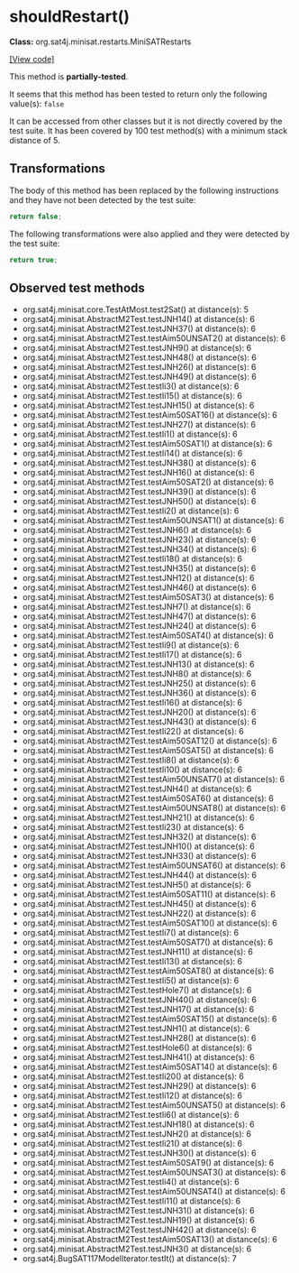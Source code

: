# shouldRestart()

**Class:** org.sat4j.minisat.restarts.MiniSATRestarts

[[View code]](https://gitlab.ow2.org/sat4j/sat4j/blob/09e9173e400ea6c1794354ca54c36607c53391ff/org.sat4j.core/src/main/java//org/sat4j/minisat/restarts/MiniSATRestarts.java#L76)

This method is **partially-tested**.

It seems that this method has been tested to return only the following value(s): `false`


It can be accessed from other classes but it is not directly covered by the test suite. 
It has been covered by 100 test method(s) with a minimum stack distance of 5.

## Transformations


The body of this method has been replaced by the following instructions and they have not been detected by the test suite:

```Java
return false;
```

The following transformations were also applied and they were detected by the test suite:

```Java
return true;
```





## Observed test methods

* org.sat4j.minisat.core.TestAtMost.test2Sat() at distance(s): 5
* org.sat4j.minisat.AbstractM2Test.testJNH14() at distance(s): 6
* org.sat4j.minisat.AbstractM2Test.testJNH37() at distance(s): 6
* org.sat4j.minisat.AbstractM2Test.testAim50UNSAT2() at distance(s): 6
* org.sat4j.minisat.AbstractM2Test.testJNH9() at distance(s): 6
* org.sat4j.minisat.AbstractM2Test.testJNH48() at distance(s): 6
* org.sat4j.minisat.AbstractM2Test.testJNH26() at distance(s): 6
* org.sat4j.minisat.AbstractM2Test.testJNH49() at distance(s): 6
* org.sat4j.minisat.AbstractM2Test.testIi3() at distance(s): 6
* org.sat4j.minisat.AbstractM2Test.testIi15() at distance(s): 6
* org.sat4j.minisat.AbstractM2Test.testJNH15() at distance(s): 6
* org.sat4j.minisat.AbstractM2Test.testAim50SAT16() at distance(s): 6
* org.sat4j.minisat.AbstractM2Test.testJNH27() at distance(s): 6
* org.sat4j.minisat.AbstractM2Test.testIi1() at distance(s): 6
* org.sat4j.minisat.AbstractM2Test.testAim50SAT1() at distance(s): 6
* org.sat4j.minisat.AbstractM2Test.testIi14() at distance(s): 6
* org.sat4j.minisat.AbstractM2Test.testJNH38() at distance(s): 6
* org.sat4j.minisat.AbstractM2Test.testJNH16() at distance(s): 6
* org.sat4j.minisat.AbstractM2Test.testAim50SAT2() at distance(s): 6
* org.sat4j.minisat.AbstractM2Test.testJNH39() at distance(s): 6
* org.sat4j.minisat.AbstractM2Test.testJNH50() at distance(s): 6
* org.sat4j.minisat.AbstractM2Test.testIi2() at distance(s): 6
* org.sat4j.minisat.AbstractM2Test.testAim50UNSAT1() at distance(s): 6
* org.sat4j.minisat.AbstractM2Test.testJNH6() at distance(s): 6
* org.sat4j.minisat.AbstractM2Test.testJNH23() at distance(s): 6
* org.sat4j.minisat.AbstractM2Test.testJNH34() at distance(s): 6
* org.sat4j.minisat.AbstractM2Test.testIi18() at distance(s): 6
* org.sat4j.minisat.AbstractM2Test.testJNH35() at distance(s): 6
* org.sat4j.minisat.AbstractM2Test.testJNH12() at distance(s): 6
* org.sat4j.minisat.AbstractM2Test.testJNH46() at distance(s): 6
* org.sat4j.minisat.AbstractM2Test.testAim50SAT3() at distance(s): 6
* org.sat4j.minisat.AbstractM2Test.testJNH7() at distance(s): 6
* org.sat4j.minisat.AbstractM2Test.testJNH47() at distance(s): 6
* org.sat4j.minisat.AbstractM2Test.testJNH24() at distance(s): 6
* org.sat4j.minisat.AbstractM2Test.testAim50SAT4() at distance(s): 6
* org.sat4j.minisat.AbstractM2Test.testIi9() at distance(s): 6
* org.sat4j.minisat.AbstractM2Test.testIi17() at distance(s): 6
* org.sat4j.minisat.AbstractM2Test.testJNH13() at distance(s): 6
* org.sat4j.minisat.AbstractM2Test.testJNH8() at distance(s): 6
* org.sat4j.minisat.AbstractM2Test.testJNH25() at distance(s): 6
* org.sat4j.minisat.AbstractM2Test.testJNH36() at distance(s): 6
* org.sat4j.minisat.AbstractM2Test.testIi16() at distance(s): 6
* org.sat4j.minisat.AbstractM2Test.testJNH20() at distance(s): 6
* org.sat4j.minisat.AbstractM2Test.testJNH43() at distance(s): 6
* org.sat4j.minisat.AbstractM2Test.testIi22() at distance(s): 6
* org.sat4j.minisat.AbstractM2Test.testAim50SAT12() at distance(s): 6
* org.sat4j.minisat.AbstractM2Test.testAim50SAT5() at distance(s): 6
* org.sat4j.minisat.AbstractM2Test.testIi8() at distance(s): 6
* org.sat4j.minisat.AbstractM2Test.testIi10() at distance(s): 6
* org.sat4j.minisat.AbstractM2Test.testAim50UNSAT7() at distance(s): 6
* org.sat4j.minisat.AbstractM2Test.testJNH4() at distance(s): 6
* org.sat4j.minisat.AbstractM2Test.testAim50SAT6() at distance(s): 6
* org.sat4j.minisat.AbstractM2Test.testAim50UNSAT8() at distance(s): 6
* org.sat4j.minisat.AbstractM2Test.testJNH21() at distance(s): 6
* org.sat4j.minisat.AbstractM2Test.testIi23() at distance(s): 6
* org.sat4j.minisat.AbstractM2Test.testJNH32() at distance(s): 6
* org.sat4j.minisat.AbstractM2Test.testJNH10() at distance(s): 6
* org.sat4j.minisat.AbstractM2Test.testJNH33() at distance(s): 6
* org.sat4j.minisat.AbstractM2Test.testAim50UNSAT6() at distance(s): 6
* org.sat4j.minisat.AbstractM2Test.testJNH44() at distance(s): 6
* org.sat4j.minisat.AbstractM2Test.testJNH5() at distance(s): 6
* org.sat4j.minisat.AbstractM2Test.testAim50SAT11() at distance(s): 6
* org.sat4j.minisat.AbstractM2Test.testJNH45() at distance(s): 6
* org.sat4j.minisat.AbstractM2Test.testJNH22() at distance(s): 6
* org.sat4j.minisat.AbstractM2Test.testAim50SAT10() at distance(s): 6
* org.sat4j.minisat.AbstractM2Test.testIi7() at distance(s): 6
* org.sat4j.minisat.AbstractM2Test.testAim50SAT7() at distance(s): 6
* org.sat4j.minisat.AbstractM2Test.testJNH11() at distance(s): 6
* org.sat4j.minisat.AbstractM2Test.testIi13() at distance(s): 6
* org.sat4j.minisat.AbstractM2Test.testAim50SAT8() at distance(s): 6
* org.sat4j.minisat.AbstractM2Test.testIi5() at distance(s): 6
* org.sat4j.minisat.AbstractM2Test.testHole7() at distance(s): 6
* org.sat4j.minisat.AbstractM2Test.testJNH40() at distance(s): 6
* org.sat4j.minisat.AbstractM2Test.testJNH17() at distance(s): 6
* org.sat4j.minisat.AbstractM2Test.testAim50SAT15() at distance(s): 6
* org.sat4j.minisat.AbstractM2Test.testJNH1() at distance(s): 6
* org.sat4j.minisat.AbstractM2Test.testJNH28() at distance(s): 6
* org.sat4j.minisat.AbstractM2Test.testHole6() at distance(s): 6
* org.sat4j.minisat.AbstractM2Test.testJNH41() at distance(s): 6
* org.sat4j.minisat.AbstractM2Test.testAim50SAT14() at distance(s): 6
* org.sat4j.minisat.AbstractM2Test.testIi20() at distance(s): 6
* org.sat4j.minisat.AbstractM2Test.testJNH29() at distance(s): 6
* org.sat4j.minisat.AbstractM2Test.testIi12() at distance(s): 6
* org.sat4j.minisat.AbstractM2Test.testAim50UNSAT5() at distance(s): 6
* org.sat4j.minisat.AbstractM2Test.testIi6() at distance(s): 6
* org.sat4j.minisat.AbstractM2Test.testJNH18() at distance(s): 6
* org.sat4j.minisat.AbstractM2Test.testJNH2() at distance(s): 6
* org.sat4j.minisat.AbstractM2Test.testIi21() at distance(s): 6
* org.sat4j.minisat.AbstractM2Test.testJNH30() at distance(s): 6
* org.sat4j.minisat.AbstractM2Test.testAim50SAT9() at distance(s): 6
* org.sat4j.minisat.AbstractM2Test.testAim50UNSAT3() at distance(s): 6
* org.sat4j.minisat.AbstractM2Test.testIi4() at distance(s): 6
* org.sat4j.minisat.AbstractM2Test.testAim50UNSAT4() at distance(s): 6
* org.sat4j.minisat.AbstractM2Test.testIi11() at distance(s): 6
* org.sat4j.minisat.AbstractM2Test.testJNH31() at distance(s): 6
* org.sat4j.minisat.AbstractM2Test.testJNH19() at distance(s): 6
* org.sat4j.minisat.AbstractM2Test.testJNH42() at distance(s): 6
* org.sat4j.minisat.AbstractM2Test.testAim50SAT13() at distance(s): 6
* org.sat4j.minisat.AbstractM2Test.testJNH3() at distance(s): 6
* org.sat4j.BugSAT117ModelIterator.testIt() at distance(s): 7

